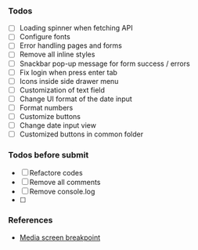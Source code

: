 ### Todos

- [ ] Loading spinner when fetching API
- [ ] Configure fonts
- [ ] Error handling pages and forms
- [ ] Remove all inline styles
- [ ] Snackbar pop-up message for form success / errors
- [ ] Fix login when press enter tab
- [ ] Icons inside side drawer menu
- [ ] Customization of text field
- [ ] Change UI format of the date input
- [ ] Format numbers
- [ ] Customize buttons
- [ ] Change date input view
- [ ] Customized buttons in common folder

### Todos before submit

- [ ] Refactore codes
- [ ] Remove all comments
- [ ] Remove console.log
- [ ]

### References

- [Media screen breakpoint](https://getbootstrap.com/docs/5.0/layout/breakpoints/)
